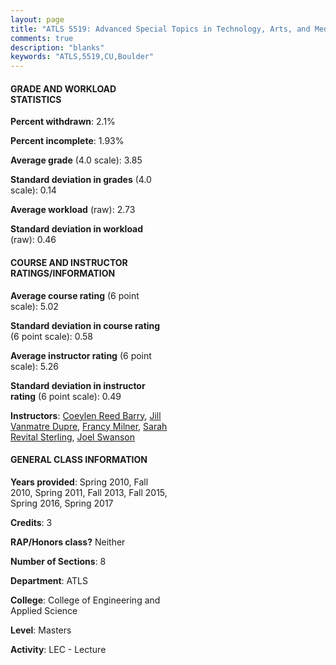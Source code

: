 ```yaml
---
layout: page
title: "ATLS 5519: Advanced Special Topics in Technology, Arts, and Media Statistics"
comments: true
description: "blanks"
keywords: "ATLS,5519,CU,Boulder"
---
```

<head>
<script src="https://ajax.googleapis.com/ajax/libs/jquery/2.1.3/jquery.min.js"></script>
<script src="https://dl.dropboxusercontent.com/s/pc42nxpaw1ea4o9/highcharts.js?dl=0"></script>
<!-- <script src="../assets/js/highcharts.js"></script> -->
<style type="text/css">@font-face {
	font-family: "Bebas Neue";
	src: url(https://www.filehosting.org/file/details/544349/BebasNeue Regular.otf) format("opentype");
	}
	h1.Bebas { 
		font-family: "Bebas Neue", Verdana, Tahoma;
	}
</style>
</head>
<body>
	<div id="container" style="float: right; width: 45%; height: 88%; margin-left: 2.5%; margin-right: 2.5%;"></div>
	<script language="JavaScript">
		$(document).ready(function() {
		var chart = {type: 'column'};
		var title = {text: 'Grade Distribution'};
		var xAxis = {categories: ['A','B','C','D','F'],crosshair: true};
		var yAxis = {min: 0,title: {text: 'Percentage'}};
		var tooltip = {headerFormat: '<center><b><span style="font-size:20px">{point.key}</span></b></center>',
		               pointFormat: '<td style="padding:0"><b>{point.y:.1f}%</b></td>',
		               footerFormat: '</table>',shared: true,useHTML: true};
		var plotOptions = {column: {pointPadding: 0.0,borderWidth: 0}};  
		var credits = {enabled: false};var series= [{name: 'Percent',data: [88.21,10.96,0.83,0.0,0.0,]}];
		var json = {};
		json.chart = chart;
		json.title = title;
		json.tooltip = tooltip;
		json.xAxis = xAxis;
		json.yAxis = yAxis;  
		json.series = series;
		json.plotOptions = plotOptions;  
		json.credits = credits;
		$('#container').highcharts(json);
	});
	</script>
</body>
			   
#### GRADE AND WORKLOAD STATISTICS

**Percent withdrawn**: 2.1%

**Percent incomplete**: 1.93%

**Average grade** (4.0 scale): 3.85

**Standard deviation in grades** (4.0 scale): 0.14

**Average workload** (raw): 2.73

**Standard deviation in workload** (raw): 0.46

#### COURSE AND INSTRUCTOR RATINGS/INFORMATION

**Average course rating** (6 point scale): 5.02

**Standard deviation in course rating** (6 point scale): 0.58

**Average instructor rating** (6 point scale): 5.26

**Standard deviation in instructor rating** (6 point scale): 0.49

**Instructors**: <a href='../../instructors/Coeylen_Reed_Barry'>Coeylen Reed Barry</a>, <a href='../../instructors/Jill_Vanmatre_Dupre'>Jill Vanmatre Dupre</a>, <a href='../../instructors/Francy_Milner'>Francy Milner</a>, <a href='../../instructors/Sarah_Revital_Sterling'>Sarah Revital Sterling</a>, <a href='../../instructors/Joel_Swanson'>Joel Swanson</a>

#### GENERAL CLASS INFORMATION

**Years provided**: Spring 2010, Fall 2010, Spring 2011, Fall 2013, Fall 2015, Spring 2016, Spring 2017

**Credits**: 3

**RAP/Honors class?** Neither

**Number of Sections**: 8

**Department**: ATLS

**College**: College of Engineering and Applied Science

**Level**: Masters

**Activity**: LEC - Lecture
